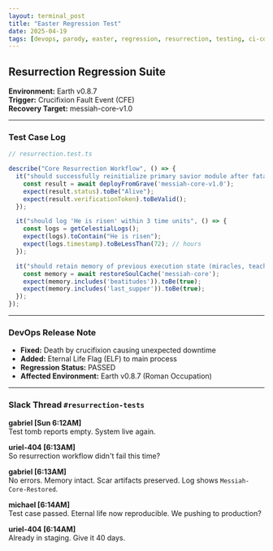 ```yaml
---
layout: terminal_post
title: "Easter Regression Test"
date: 2025-04-19
tags: [devops, parody, easter, regression, resurrection, testing, ci-cd, postmortem]
---
```


## Resurrection Regression Suite

**Environment:** Earth v0.8.7  
**Trigger:** Crucifixion Fault Event (CFE)  
**Recovery Target:** messiah-core-v1.0  

---

### Test Case Log

```ts
// resurrection.test.ts

describe("Core Resurrection Workflow", () => {
  it("should successfully reinitialize primary savior module after fatal exception", async () => {
    const result = await deployFromGrave('messiah-core-v1.0');
    expect(result.status).toBe("Alive");
    expect(result.verificationToken).toBeValid();
  });

  it("should log 'He is risen' within 3 time units", () => {
    const logs = getCelestialLogs();
    expect(logs).toContain("He is risen");
    expect(logs.timestamp).toBeLessThan(72); // hours
  });

  it("should retain memory of previous execution state (miracles, teachings, betrayal)", async () => {
    const memory = await restoreSoulCache('messiah-core');
    expect(memory.includes('beatitudes')).toBe(true);
    expect(memory.includes('last_supper')).toBe(true);
  });
});
```

---

### DevOps Release Note

- **Fixed:** Death by crucifixion causing unexpected downtime  
- **Added:** Eternal Life Flag (ELF) to main process  
- **Regression Status:** PASSED  
- **Affected Environment:** Earth v0.8.7 (Roman Occupation)

---

### Slack Thread `#resurrection-tests`

**gabriel [Sun 6:12AM]**  
Test tomb reports empty. System live again.

**uriel-404 [6:13AM]**  
So resurrection workflow didn't fail this time?

**gabriel [6:13AM]**  
No errors. Memory intact. Scar artifacts preserved. Log shows `Messiah-Core-Restored`.

**michael [6:14AM]**  
Test case passed. Eternal life now reproducible. We pushing to production?

**uriel-404 [6:14AM]**  
Already in staging. Give it 40 days.